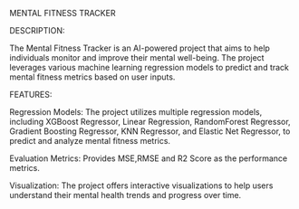 MENTAL FITNESS TRACKER

DESCRIPTION:

The Mental Fitness Tracker is an AI-powered project that aims to help individuals monitor and improve their mental well-being. 
The project leverages various machine learning regression models to predict and track mental fitness metrics based on user inputs.

FEATURES:

Regression Models: The project utilizes multiple regression models, including XGBoost Regressor, Linear Regression, 
                   RandomForest Regressor, Gradient Boosting Regressor, KNN Regressor, and Elastic Net Regressor, 
                   to predict and analyze mental fitness metrics.
                   
Evaluation Metrics: Provides MSE,RMSE and R2 Score as the performance metrics.

Visualization: The project offers interactive visualizations to help users understand their mental health trends and progress over time.
